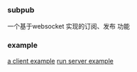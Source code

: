 ### subpub
 一个基于websocket 实现的订阅、发布 功能

### example
[a client example](https://github.com/jursonmo/subpub/tree/master/example/client)
[run server example](https://github.com/jursonmo/subpub/tree/master/example/server/main.go)